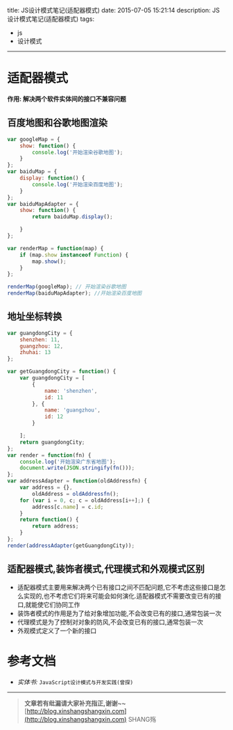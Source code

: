 title: JS设计模式笔记(适配器模式)
date: 2015-07-05 15:21:14
description: JS设计模式笔记(适配器模式)
tags:
- js
- 设计模式
---

# 适配器模式

**作用: 解决两个软件实体间的接口不兼容问题**

## 百度地图和谷歌地图渲染
```js
var googleMap = {
    show: function() {
        console.log('开始渲染谷歌地图');
    }
};
var baiduMap = {
    display: function() {
        console.log('开始渲染百度地图');
    }
};
var baiduMapAdapter = {
    show: function() {
        return baiduMap.display();

    }
};

var renderMap = function(map) {
    if (map.show instanceof Function) {
        map.show();
    }
};

renderMap(googleMap); // 开始渲染谷歌地图
renderMap(baiduMapAdapter); //开始渲染百度地图
```
## 地址坐标转换
```js
var guangdongCity = {
    shenzhen: 11,
    guangzhou: 12,
    zhuhai: 13
};

var getGuangdongCity = function() {
    var guangdongCity = [
        {
            name: 'shenzhen',
            id: 11
        }, {
            name: 'guangzhou',
            id: 12
        }

    ];
    return guangdongCity;
};
var render = function(fn) {
    console.log('开始渲染广东省地图');
    document.write(JSON.stringify(fn()));
};
var addressAdapter = function(oldAddressfn) {
    var address = {},
        oldAddress = oldAddressfn();
    for (var i = 0, c; c = oldAddress[i++];) {
        address[c.name] = c.id;
    }
    return function() {
        return address;
    }
};
render(addressAdapter(getGuangdongCity));
```

## 适配器模式,装饰者模式,代理模式和外观模式区别

- 适配器模式主要用来解决两个已有接口之间不匹配问题,它不考虑这些接口是怎么实现的,也不考虑它们将来可能会如何演化.适配器模式不需要改变已有的接口,就能使它们协同工作
- 装饰者模式的作用是为了给对象增加功能,不会改变已有的接口,通常包装一次
- 代理模式是为了控制对对象的防风,不会改变已有的接口,通常包装一次
- 外观模式定义了一个新的接口



# 参考文档
- *实体书:* `JavaScript设计模式与开发实践(曾探)`

-----------------------

> **文章若有纰漏请大家补充指正,谢谢~~**
> [http://blog.xinshangshangxin.com](http://blog.xinshangshangxin.com) SHANG殇
